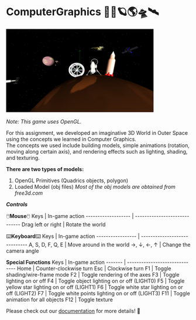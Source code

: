 # ComputerGraphics 🌌🚀🪐🌎🛸🛰️
 
 <img src="https://github.com/mich0292/Computer_Graphics/blob/6dc98b255fbd8005f309af39bd7708316c5c7ac3/Screenshots/ComputerGraphics.png" alt="Picture of a 3D World (OpenGL" width="80%" height="80%">
 
*Note: This game uses OpenGL.*

For this assignment, we developed an imaginative 3D World in Outer Space using the concepts we learned in Computer Graphics.\
The concepts we used include building models, simple animations (rotation, moving along certain axis), and rendering effects such as lighting, shading, and texturing.

**There are two types of models:**
1. OpenGL Primitives (Quadrics objects, polygon) 
2. Loaded Model (obj files)
*Most of the obj models are obtained from free3d.com*

***Controls***

🖱️**Mouse**🖱️
     Keys	          |        In-game action
------------------- | -----------------------------
Drag left or right	 |   Rotate the world

⌨️**Keyboard**⌨️
     Keys	        |        In-game action
----------------- | -----------------------------
A, S, D, F, Q, E	 |   Move around in the world
  →, ↓,	←, ↑      |   Change the camera angle
  
 **Special Functions**
  Keys	 |   In-game action
------- | ------------------------------
  Home	 |   Counter-clockwise turn
  Esc	  |   Clockwise turn
  F1    |	  Toggle shading/wire-frame mode
  F2    |	  Toggle rendering of the axes
  F3    |	  Toggle lighting on or off
  F4    |	  Toggle object lighting on or off (LIGHT0)
  F5    |	  Toggle yellow star lighting on or off (LIGHT1)
  F6    |	  Toggle white star lighting on or off (LIGHT2)
  F7    |	  Toggle white points lighting on or off (LIGHT3)
  F11   |	  Toggle animation for all objects
  F12   |	  Toggle texture
  
Please check out our [documentation]() for more details! 🥰
